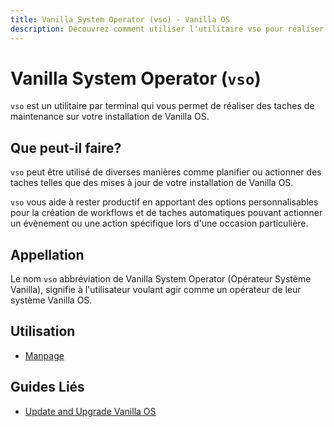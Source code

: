 ```yaml
---
title: Vanilla System Operator (vso) - Vanilla OS
description: Découvrez comment utiliser l'utilitaire vso pour réaliser des taches de maintenance sur VanillaOS.
---
```


# Vanilla System Operator (`vso`)

`vso` est un utilitaire par terminal qui vous permet de réaliser des taches de maintenance sur votre installation de Vanilla OS.

## Que peut-il faire?

`vso` peut être utilisé de diverses manières comme planifier ou actionner des taches telles que des mises à jour de votre installation de Vanilla OS.

`vso` vous aide à rester productif en apportant des options personnalisables pour la création de workflows et de taches automatiques pouvant actionner un évènement ou une action spécifique lors d'une occasion particulière.

## Appellation

Le nom `vso` abbréviation de Vanilla System Operator (Opérateur Système Vanilla), signifie à l'utilisateur voulant agir comme un opérateur de leur système Vanilla OS.

## Utilisation

- [Manpage](/docs/vso/manpage)

## Guides Liés

- [Update and Upgrade Vanilla OS](https://handbook.vanillaos.org/2022/12/10/updates.html)
